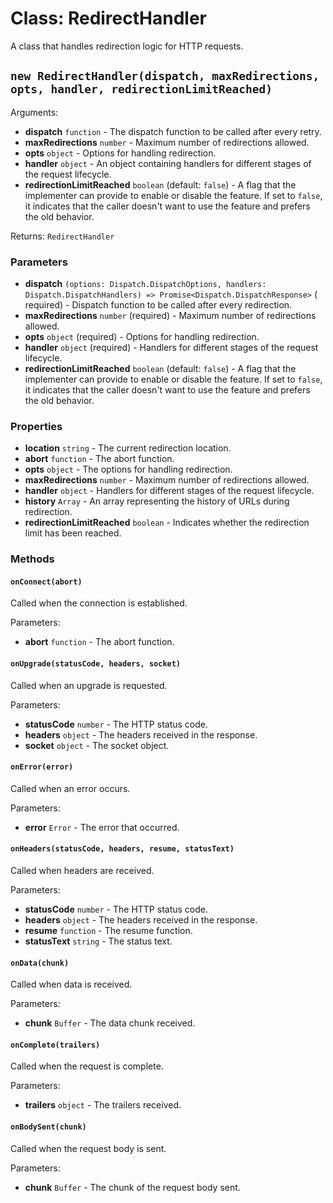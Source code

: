 # Class: RedirectHandler

A class that handles redirection logic for HTTP requests.

## `new RedirectHandler(dispatch, maxRedirections, opts, handler, redirectionLimitReached)`

Arguments:

- **dispatch** `function` - The dispatch function to be called after every retry.
- **maxRedirections** `number` - Maximum number of redirections allowed.
- **opts** `object` - Options for handling redirection.
- **handler** `object` - An object containing handlers for different stages of the request
  lifecycle.
- **redirectionLimitReached** `boolean` (default: `false`) - A flag that the implementer can provide
  to enable or disable the feature. If set to `false`, it indicates that the caller doesn't want to
  use the feature and prefers the old behavior.

Returns: `RedirectHandler`

### Parameters

- **dispatch**
  `(options: Dispatch.DispatchOptions, handlers: Dispatch.DispatchHandlers) => Promise<Dispatch.DispatchResponse>` (
  required) - Dispatch function to be called after every redirection.
- **maxRedirections** `number` (required) - Maximum number of redirections allowed.
- **opts** `object` (required) - Options for handling redirection.
- **handler** `object` (required) - Handlers for different stages of the request lifecycle.
- **redirectionLimitReached** `boolean` (default: `false`) - A flag that the implementer can provide
  to enable or disable the feature. If set to `false`, it indicates that the caller doesn't want to
  use the feature and prefers the old behavior.

### Properties

- **location** `string` - The current redirection location.
- **abort** `function` - The abort function.
- **opts** `object` - The options for handling redirection.
- **maxRedirections** `number` - Maximum number of redirections allowed.
- **handler** `object` - Handlers for different stages of the request lifecycle.
- **history** `Array` - An array representing the history of URLs during redirection.
- **redirectionLimitReached** `boolean` - Indicates whether the redirection limit has been reached.

### Methods

#### `onConnect(abort)`

Called when the connection is established.

Parameters:

- **abort** `function` - The abort function.

#### `onUpgrade(statusCode, headers, socket)`

Called when an upgrade is requested.

Parameters:

- **statusCode** `number` - The HTTP status code.
- **headers** `object` - The headers received in the response.
- **socket** `object` - The socket object.

#### `onError(error)`

Called when an error occurs.

Parameters:

- **error** `Error` - The error that occurred.

#### `onHeaders(statusCode, headers, resume, statusText)`

Called when headers are received.

Parameters:

- **statusCode** `number` - The HTTP status code.
- **headers** `object` - The headers received in the response.
- **resume** `function` - The resume function.
- **statusText** `string` - The status text.

#### `onData(chunk)`

Called when data is received.

Parameters:

- **chunk** `Buffer` - The data chunk received.

#### `onComplete(trailers)`

Called when the request is complete.

Parameters:

- **trailers** `object` - The trailers received.

#### `onBodySent(chunk)`

Called when the request body is sent.

Parameters:

- **chunk** `Buffer` - The chunk of the request body sent.
